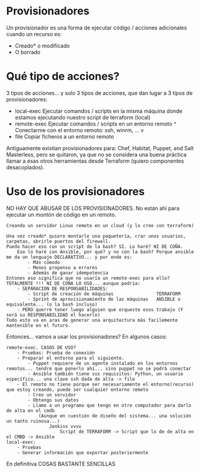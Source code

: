 # Provisionadores

Un provisionador es una forma de ejecutar código / acciones adicionales
cuando un recurso es:
- Creado* o modificado
- O borrado

# Qué tipo de acciones?

3 tipos de acciones... y solo 3 tipos de acciones, que dan lugar a 3 tipos de provisionadores:
- local-exec    Ejecutar comandos / scripts en la misma máquina donde estamos ejecutando nuestro script de terraform (local)
- remote-exec   Ejecutar comandos / scripts en un entorno remoto
                ^
            Conectarme con el entorno remoto: ssh, winrm, ...
                v
- file          Copiar ficheros a un entorno remoto

Antiguamente existían provisionadores para: Chef, Habitat, Puppet, and Salt Masterless, pero se quitaron, ya que no se considera
una buena práctica llamar a esas otros herramientas desde Terraform (quiero componentes desacoplados).

# Uso de los provisionadores

NO HAY QUE ABUSAR DE LOS PROVISIONADORES. No están ahí para ejecutar un montón de código en un remoto.

    Creando un servidor Linux remoto en un cloud (y lo creo con terraform)
    
    Una vez creado* quiero montarle una paquetería, crar unos usuarios, carpetas, abrirle puertos del firewall.
    Puedo hacer eso con un script de la bash? SI. Lo haré? NI DE COÑA.
        Eso lo haré con Ansible, por qué? y no con la bash? Porque ansible me da un lenguaje DECLARATIVO... y por ende es:
            - Más cómodo
            - Menos propenso a errores
            - Además de ganar idempotencia
    Entones eso significa que no usaría un remote-exec para ello? TOTALMENTE !!! NI DE COÑA LO USO... aunque podría:
        - SEPARACION DE RESPONSABILIDADES:
            - Script de creación de máquinas                TERRAFORM
            - Sprint de aprovisionamiento de las máquinas   ANSIBLE o equivalente... (o la bash incluso)
        - PERO querré tener luego alguien que orqueste esos trabajo (Y será su RESPONSABILIDAD el hacerlo)
    Todo esto va en aras de generar una arquitectura más facilemente mantenible en el futuro.

Entonces... vamos a usar los provisionadores? En algunos casos:

    remote-exec. CASOS DE USO?
        - Pruebas: Prueba de conexión
        - Preparar el entorno para el siguiente.
            - Puppet requiere de un agente instalado en los entornos remotos... tendré que ponerlo ahí... sino puppet no se podrá conectar
            - Ansible también tiene sus requisitos: Python, un usuario específico... una clave ssh dada de alta -> file
        - El remoto no tiene porque ser necesariamente el entorno(recurso) que estoy creando, puede ser cualquier entorno remoto
            - Creo un servidor
            - Obtengo sus datos
            - Llamo a un programa que tengo en otro computador para darlo de alta en el cmdb
                (Aunque en cuestión de diseño del sistema... una solución un tanto ruinosa...)
                    Jenkins vvvv
                        Script de TERRAFORM -> Script que lo de de alta en el CMBD -> Ansible
    local-exec: 
        - Pruebas
        - Generar información que exportar posteriormente

En definitiva COSAS BASTANTE SENCILLAS
    